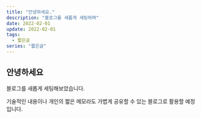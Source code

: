 ```yaml
---
title: "안녕하세요."
description: "블로그를 새롭게 세팅하며"
date: 2022-02-01
update: 2022-02-01
tags:
  - 짧은글
series: "짧은글"
---
```


## 안녕하세요

블로그를 새롭게 세팅해보았습니다.

기술적인 내용이나 개인의 짧은 메모라도 가볍게 공유할 수 있는 블로그로 활용할 예정입니다.
